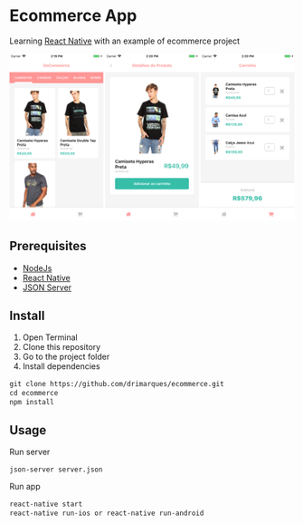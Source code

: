 # Ecommerce App

Learning [React Native](https://facebook.github.io/react-native/) with an example of ecommerce project

<img src="screenshot.png" width="930">

## Prerequisites

- [NodeJs](https://nodejs.org/en/)
- [React Native](https://facebook.github.io/react-native/docs/getting-started.html)
- [JSON Server](https://github.com/typicode/json-server)

## Install

1. Open Terminal
2. Clone this repository
3. Go to the project folder
4. Install dependencies
```
git clone https://github.com/drimarques/ecommerce.git
cd ecommerce
npm install
```

## Usage

Run server
```
json-server server.json
```

Run app
```
react-native start
react-native run-ios or react-native run-android
```